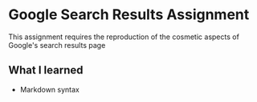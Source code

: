 Google Search Results Assignment
================================

This assignment requires the reproduction of the cosmetic aspects of Google's search results page

What I learned
--------------
- Markdown syntax